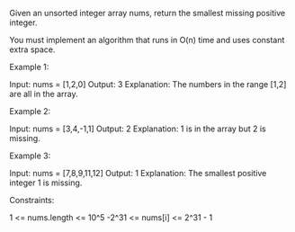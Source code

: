 Given an unsorted integer array nums, return the smallest missing positive
integer.

You must implement an algorithm that runs in O(n) time and uses constant
extra space.


Example 1:


Input: nums = [1,2,0]
Output: 3
Explanation: The numbers in the range [1,2] are all in the array.


Example 2:


Input: nums = [3,4,-1,1]
Output: 2
Explanation: 1 is in the array but 2 is missing.


Example 3:


Input: nums = [7,8,9,11,12]
Output: 1
Explanation: The smallest positive integer 1 is missing.



Constraints:


1 <= nums.length <= 10^5
-2^31 <= nums[i] <= 2^31 - 1




